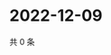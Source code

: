 # 2022-12-09

共 0 条

<!-- BEGIN WEIBO -->
<!-- 最后更新时间 Fri Dec 09 2022 13:00:38 GMT+0800 (China Standard Time) -->

<!-- END WEIBO -->
